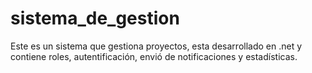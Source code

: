 # sistema_de_gestion
Este es un sistema que gestiona proyectos, esta desarrollado en .net y contiene roles, autentificación,  envió de notificaciones y estadísticas.
